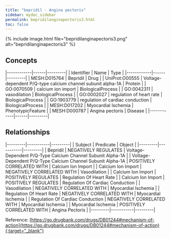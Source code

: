 ```yaml
---
title: "bepridil - Angina pectoris"
sidebar: mydoc_sidebar
permalink: bepridilanginapectoris3.html
toc: false 
---
```


{% include image.html file="bepridilanginapectoris3.png" alt="bepridilanginapectoris3" %}

## Concepts

|------------|------|---------|
| Identifier | Name | Type    |
|------------|------|---------|
| MESH:D015764 | Bepridil | Drug |
| UniProt:O00555 | Voltage-dependent P/Q-type calcium channel subunit alpha-1A | Protein |
| GO:0070509 | calcium ion import | BiologicalProcess |
| GO:0042311 | vasodilation | BiologicalProcess |
| GO:0002027 | regulation of heart rate | BiologicalProcess |
| GO:1903779 | regulation of cardiac conduction | BiologicalProcess |
| MESH:D017202 | Myocardial Ischemia | PhenotypicFeature |
| MESH:D000787 | Angina pectoris | Disease |
|------------|------|---------|

## Relationships

|---------|-----------|---------|
| Subject | Predicate | Object  |
|---------|-----------|---------|
| Bepridil | NEGATIVELY REGULATES | Voltage-Dependent P/Q-Type Calcium Channel Subunit Alpha-1A |
| Voltage-Dependent P/Q-Type Calcium Channel Subunit Alpha-1A | POSITIVELY CORRELATED WITH | Calcium Ion Import |
| Calcium Ion Import | NEGATIVELY CORRELATED WITH | Vasodilation |
| Calcium Ion Import | POSITIVELY REGULATES | Regulation Of Heart Rate |
| Calcium Ion Import | POSITIVELY REGULATES | Regulation Of Cardiac Conduction |
| Vasodilation | NEGATIVELY CORRELATED WITH | Myocardial Ischemia |
| Regulation Of Heart Rate | NEGATIVELY CORRELATED WITH | Myocardial Ischemia |
| Regulation Of Cardiac Conduction | NEGATIVELY CORRELATED WITH | Myocardial Ischemia |
| Myocardial Ischemia | POSITIVELY CORRELATED WITH | Angina Pectoris |
|---------|-----------|---------|

Reference: [https://go.drugbank.com/drugs/DB01244#mechanism-of-action](https://go.drugbank.com/drugs/DB01244#mechanism-of-action){:target="_blank"}